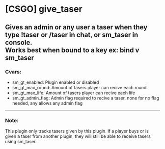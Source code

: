 # [CSGO] give_taser
Gives an admin or any user a taser when they type !taser or /taser in chat, or sm_taser in console.  
Works best when bound to a key ex:  **bind v sm_taser**
---
### Cvars:  
* sm_gt_enabled: Plugin enabled or disabled
* sm_gt_max_round: Amount of tasers player can recive each round
* sm_gt_max_life: Amount of tasers player can recive each life
* sm_gt_admin_flag: Admin flag required to recive a taser, none for no flag needed, any allows any admin flag
---
### Note:
This plugin only tracks tasers given by this plugin. If a player buys or is given a taser from another plugin, they will still be able to receive tasers using sm_taser.